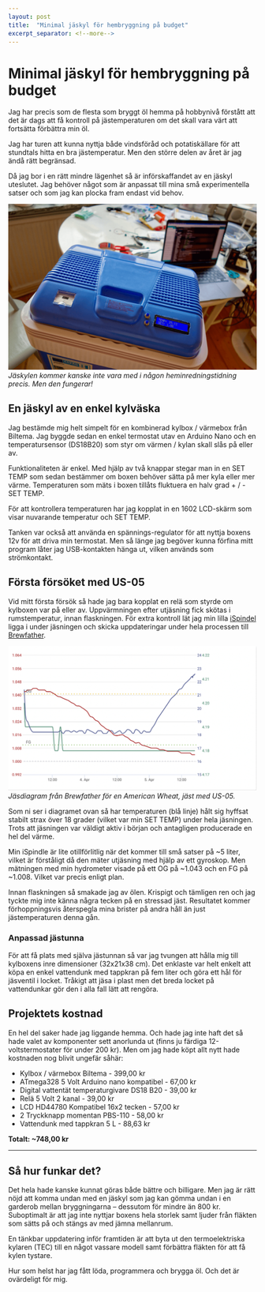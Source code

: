 ```yaml
---
layout: post
title:  "Minimal jäskyl för hembryggning på budget"
excerpt_separator: <!--more-->
---
```


# Minimal jäskyl för hembryggning på budget

Jag har precis som de flesta som bryggt öl hemma på hobbynivå förstått att det är dags att få kontroll på jästemperaturen om det skall vara värt att fortsätta förbättra min öl.

<!--more-->

Jag har turen att kunna nyttja både vindsföråd och potatiskällare för att stundtals hitta en bra jästemperatur. Men den större delen av året är jag ändå rätt begränsad. 

Då jag bor i en rätt mindre lägenhet så är införskaffandet av en jäskyl uteslutet. Jag behöver något som är anpassat till mina små experimentella satser och som jag kan plocka fram endast vid behov.

![brewfather](/assets/images/DSC00621.png)
*Jäskylen kommer kanske inte vara med i någon heminredningstidning precis. Men den fungerar!*

## En jäskyl av en enkel kylväska

Jag bestämde mig helt simpelt för en kombinerad kylbox / värmebox från Biltema. Jag byggde sedan en enkel termostat utav en Arduino Nano och en temperatursensor (DS18B20) som styr om värmen / kylan skall slås på eller av.

Funktionaliteten är enkel. Med hjälp av två knappar stegar man in en SET TEMP som sedan bestämmer om boxen behöver sätta på mer kyla eller mer värme. Temperaturen som mäts i boxen tillåts fluktuera en halv grad + / - SET TEMP.

För att kontrollera temperaturen har jag kopplat in en 1602 LCD-skärm som visar nuvarande temperatur och SET TEMP.

Tanken var också att använda en spännings-regulator för att nyttja boxens 12v för att driva min termostat. Men så länge jag begöver kunna förfina mitt program låter jag USB-kontakten hänga ut, vilken används som strömkontakt.

## Första försöket med US-05

Vid mitt första försök så hade jag bara kopplat en relä som styrde om kylboxen var på eller av. Uppvärmningen efter utjäsning fick skötas i rumstemperatur, innan flaskningen. För extra kontroll lät jag min lilla [iSpindel](https://www.ispindel.de/) ligga i under jäsningen och skicka uppdateringar under hela processen till [Brewfather](https://brewfather.app/).

![brewfather](/assets/images/brewfather.png)
*Jäsdiagram från Brewfather för en American Wheat, jäst med US-05.*

Som ni ser i diagramet ovan så har temperaturen (blå linje) hålt sig hyffsat stabilt strax över 18 grader (vilket var min SET TEMP) under hela jäsningen. Trots att jäsningen var väldigt aktiv i början och antagligen producerade en hel del värme.

Min iSpindle är lite otillförlitlig när det kommer till små satser på ~5 liter, vilket är förståligt då den mäter utjäsning med hjälp av ett gyroskop. Men mätningen med min hydrometer visade på ett OG på ~1.043 och en FG på ~1.008. Vilket var precis enligt plan.

Innan flaskningen så smakade jag av ölen. Krispigt och tämligen ren och jag tyckte mig inte känna några tecken på en stressad jäst. Resultatet kommer förhoppningsvis återspegla mina brister på andra håll än just jästemperaturen denna gån.

### Anpassad jästunna

För att få plats med själva jästunnan så var jag tvungen att hålla mig till kylboxens inre dimensioner (32x21x38 cm). Det enklaste var helt enkelt att köpa en enkel vattendunk med tappkran på fem liter och göra ett hål för jäsventil i locket. Tråkigt att jäsa i plast men det breda locket på vattendunkar gör den i alla fall lätt att rengöra.

## Projektets kostnad

En hel del saker hade jag liggande hemma. Och hade jag inte haft det så hade valet av komponenter sett anorlunda ut (finns ju färdiga 12-voltstermostater för under 200 kr). Men om jag hade köpt allt nytt hade kostnaden nog blivit ungefär såhär:

* Kylbox / värmebox Biltema - 399,00 kr
* ATmega328 5 Volt Arduino nano kompatibel - 67,00 kr
* Digital vattentät temperaturgivare DS18 B20 - 39,00 kr
* Relä 5 Volt 2 kanal - 39,00 kr
* LCD HD44780 Kompatibel 16x2 tecken - 57,00 kr
* 2 Tryckknapp momentan PBS-110 - 58,00 kr
* Vattendunk med tappkran 5 L - 88,63 kr

**Totalt: ~748,00 kr**

---

## Så hur funkar det?

Det hela hade kanske kunnat göras både bättre och billigare. Men jag är rätt nöjd att komma undan med en jäskyl som jag kan gömma undan i en garderob mellan bryggningarna – dessutom för mindre än 800 kr. Suboptimalt är att jag inte nyttjar boxens hela storlek samt ljuder från fläkten som sätts på och stängs av med jämna mellanrum.

En tänkbar uppdatering inför framtiden är att byta ut den termoelektriska kylaren (TEC) till en något vassare modell samt förbättra fläkten för att få kylen tystare.

Hur som helst har jag fått löda, programmera och brygga öl. Och det är ovärdeligt för mig.